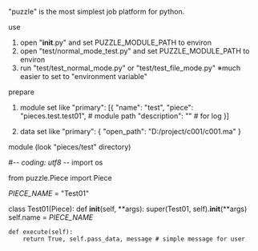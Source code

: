 "puzzle" is the most simplest job platform for python.

use
1. open "__init__.py" and set PUZZLE_MODULE_PATH to environ
2. open "test/normal_mode_test.py" and set PUZZLE_MODULE_PATH to environ 
3. run "test/test_normal_mode.py" or "test/test_file_mode.py"
※much easier to set to "environment variable"


prepare
1. module set like
    "primary": [{
                "name": "test",
                "piece": "pieces.test.test01", # module path
                "description": "" # for log
                }]

2. data set like
    "primary": {
                "open_path": "D:/project/c001/c001.ma"
               }

module
(look "pieces/test" directory)


#-*- coding: utf8 -*-
import os

from puzzle.Piece import Piece

_PIECE_NAME_ = "Test01"

class Test01(Piece):
    def __init__(self, **args):
        super(Test01, self).__init__(**args)
        self.name = _PIECE_NAME_ 

    def execute(self):
        return True, self.pass_data, message # simple message for user